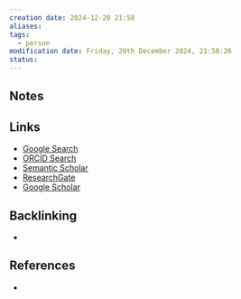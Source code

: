 ```yaml
---
creation date: 2024-12-20 21:58
aliases: 
tags:
  - person
modification date: Friday, 20th December 2024, 21:58:26
status:
---
```


## Notes

## Links

- [Google Search](https://www.google.com/search?q=James+A.+Russell)
- [ORCID Search](https://orcid.org/orcid-search/search?searchQuery=James%20A.%20Russell)
- [Semantic Scholar](https://www.semanticscholar.org/search?q=James%20A.%20Russell&sort=relevance)
- [ResearchGate](https://www.researchgate.net/search?q=James%20A.%20Russell)
- [Google Scholar](https://scholar.google.com/scholar?q=James+A.+Russell)

## Backlinking
+ 

## References
+ 
